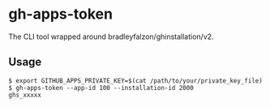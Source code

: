 # gh-apps-token

The CLI tool wrapped around bradleyfalzon/ghinstallation/v2.

## Usage

```
$ export GITHUB_APPS_PRIVATE_KEY=$(cat /path/to/your/private_key_file)
$ gh-apps-token --app-id 100 --installation-id 2000
ghs_xxxxx
```
